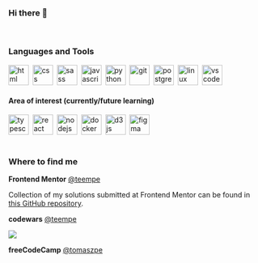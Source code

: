 ### Hi there 👋

<br />

### Languages and Tools
<div>
  <img alt="html" width="40px" height="40px" src="https://cdn.jsdelivr.net/gh/devicons/devicon/icons/html5/html5-original.svg" />&nbsp;
  <img alt="css" width="40px" height="40px" src="https://cdn.jsdelivr.net/gh/devicons/devicon/icons/css3/css3-original.svg" />&nbsp;
  <img alt="sass" width="40px" height="40px" src="https://cdn.jsdelivr.net/gh/devicons/devicon/icons/sass/sass-original.svg" />&nbsp;
  <img alt="javascript" width="40px" height="40px" src="https://cdn.jsdelivr.net/gh/devicons/devicon/icons/javascript/javascript-original.svg" />&nbsp;            
  <img alt="python" width="40px" height="40px" src="https://cdn.jsdelivr.net/gh/devicons/devicon/icons/python/python-original.svg" />&nbsp;
  <img alt="git" width="40px" height="40px" src="https://cdn.jsdelivr.net/gh/devicons/devicon/icons/git/git-original.svg" />&nbsp;
  <img alt="postgresql" width="40px" height="40px" src="https://cdn.jsdelivr.net/gh/devicons/devicon/icons/postgresql/postgresql-original.svg" />&nbsp;
  <img alt="linux" width="40px" height="40px" src="https://cdn.jsdelivr.net/gh/devicons/devicon/icons/linux/linux-original.svg" />&nbsp;
  <img alt="vscode" width="40px" height="40px" src="https://cdn.jsdelivr.net/gh/devicons/devicon/icons/vscode/vscode-original.svg" />&nbsp;
</div>

#### Area of interest (currently/future learning)
<div>
  <img alt="typescript" width="40px" height="40px" src="https://cdn.jsdelivr.net/gh/devicons/devicon/icons/typescript/typescript-original.svg" />&nbsp;
  <img alt="react" width="40px" height="40px" src="https://cdn.jsdelivr.net/gh/devicons/devicon/icons/react/react-original.svg" />&nbsp;
  <img alt="nodejs" width="40px" height="40px" src="https://cdn.jsdelivr.net/gh/devicons/devicon/icons/nodejs/nodejs-original.svg" />&nbsp;
  <img alt="docker" width="40px" height="40px" src="https://cdn.jsdelivr.net/gh/devicons/devicon/icons/docker/docker-original.svg" />&nbsp;
  <img alt="d3js" width="40px" height="40px" src="https://cdn.jsdelivr.net/gh/devicons/devicon/icons/d3js/d3js-plain.svg" />&nbsp;
  <img alt="figma" width="40px" height="40px" src="https://cdn.jsdelivr.net/gh/devicons/devicon/icons/figma/figma-original.svg" />&nbsp;
</div>

<br />

### Where to find me

**Frontend Mentor** [@teempe](https://www.frontendmentor.io/profile/teempe)

Collection of my solutions submitted at Frontend Mentor can be found in [this GitHub repository](https://github.com/teempe/frontend-mentor-challenges).

**codewars** [@teempe](https://www.codewars.com/users/teempe)

[![](https://www.codewars.com/users/teempe/badges/large)](https://www.codewars.com/users/teempe)

**freeCodeCamp** [@tomaszpe](https://www.freecodecamp.org/tomaszpe)
